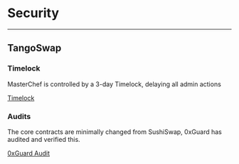 # Security

---

## TangoSwap

### Timelock

MasterChef is controlled by a 3-day Timelock, delaying all admin actions

[Timelock](https://github.com/tangoswap-cash/tangoswap/blob/master/deployments/smartbch/Timelock.json)

### Audits

The core contracts are minimally changed from SushiSwap, 0xGuard has audited and verified this.

[0xGuard Audit](/TangoSwap-0xguard-audit.pdf)
